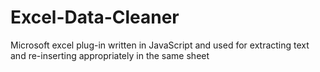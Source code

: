 # Excel-Data-Cleaner
Microsoft excel plug-in written in JavaScript and used for extracting text and re-inserting appropriately in the same sheet
